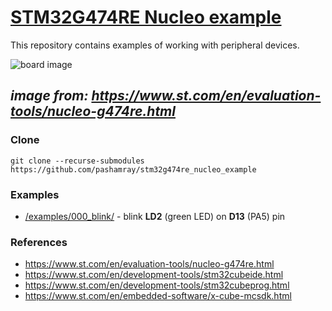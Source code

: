 # [STM32G474RE Nucleo example](https://www.st.com/en/evaluation-tools/nucleo-g474re.html)

This repository contains examples of working with peripheral devices.

![board image](https://www.st.com/bin/ecommerce/api/image.PF267026.en.feature-description-include-personalized-no-cpn-large.jpg)

*image from: https://www.st.com/en/evaluation-tools/nucleo-g474re.html*
---

### Clone

```shell
git clone --recurse-submodules https://github.com/pashamray/stm32g474re_nucleo_example
```

### Examples

- [/examples/000_blink/](examples/000_blink/) - blink **LD2** (green LED) on **D13** (PA5) pin

### References

- https://www.st.com/en/evaluation-tools/nucleo-g474re.html
- https://www.st.com/en/development-tools/stm32cubeide.html
- https://www.st.com/en/development-tools/stm32cubeprog.html
- https://www.st.com/en/embedded-software/x-cube-mcsdk.html
